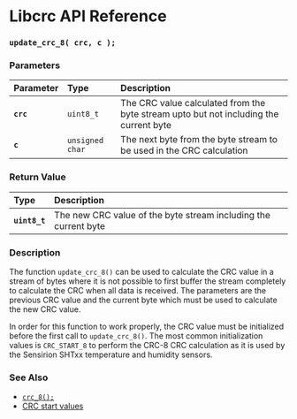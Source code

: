 # Libcrc API Reference

### `update_crc_8( crc, c );`

### Parameters

| Parameter | Type | Description |
| :--- | :--- | :--- |
|**`crc`**|`uint8_t`|The CRC value calculated from the byte stream upto but not including the current byte|
|**`c`**|`unsigned char`|The next byte from the byte stream to be used in the CRC calculation|

### Return Value

| Type | Description |
| :--- | :--- |
|**`uint8_t`**|The new CRC value of the byte stream including the current byte|

### Description

The function `update_crc_8()` can be used to calculate the CRC value in a stream of bytes where
it is not possible to first buffer the stream completely to calculate the CRC when all data
is received. The parameters are the previous CRC value and the current byte which must be used
to calculate the new CRC value.

In order for this function to work properly, the CRC value must be initialized before the first
call to `update_crc_8()`. The most common initialization values is `CRC_START_8`
to perform the CRC-8 CRC calculation as it is used by the Sensirion SHTxx temperature and
humidity sensors.

### See Also

* [`crc_8();`](crc_8.md)
* [CRC start values](crc_start.md)
